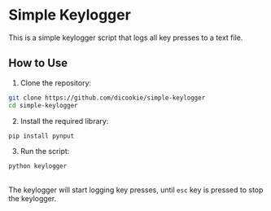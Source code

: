 ﻿# Simple Keylogger

This is a simple keylogger script that logs all key presses to a text file.

## How to Use

1. Clone the repository:
```bash
git clone https://github.com/dicookie/simple-keylogger
cd simple-keylogger
```

2. Install the required library:
```bash
pip install pynput
```

3. Run the script:
```bash
python keylogger
```
##

The keylogger will start logging key presses, until `esc` key is pressed to stop the keylogger.

